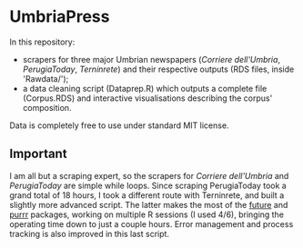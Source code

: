 # UmbriaPress
In this repository:
- scrapers for three major Umbrian newspapers (*Corriere dell'Umbria*, *PerugiaToday*, *Terninrete*) and their respective outputs (RDS files, inside 'Rawdata/');
- a data cleaning script (Dataprep.R) which outputs a complete file (Corpus.RDS) and interactive visualisations describing the corpus' composition.

Data is completely free to use under standard MIT license.

## Important
I am all but a scraping expert, so the scrapers for *Corriere dell'Umbria* and *PerugiaToday* are simple while loops. Since scraping PerugiaToday took a grand total of 18 hours, I took a different route with Terninrete, and built a slightly more advanced script. The latter makes the most of the [future]([url](https://future.futureverse.org/)) and [purrr]([url](https://purrr.tidyverse.org/)) packages, working on multiple R sessions (I used 4/6), bringing the operating time down to just a couple hours. Error management and process tracking is also improved in this last script.
